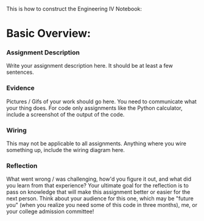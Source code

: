 This is how to construct the Engineering IV Notebook:

# Basic Overview:

### Assignment Description
Write your assignment description here. It should be at least a few sentences.

### Evidence 
Pictures / Gifs of your work should go here.  You need to communicate what your thing does. For code only assignments like the Python calculator, include a screenshot of the output of the code.

### Wiring
This may not be applicable to all assignments. Anything where you wire something up, include the wiring diagram here.

### Reflection
What went wrong / was challenging, how'd you figure it out, and what did you learn from that experience?  Your ultimate goal for the reflection is to pass on knowledge that will make this assignment better or easier for the next person. Think about your audience for this one, which may be "future you" (when you realize you need some of this code in three months), me, or your college admission committee!
